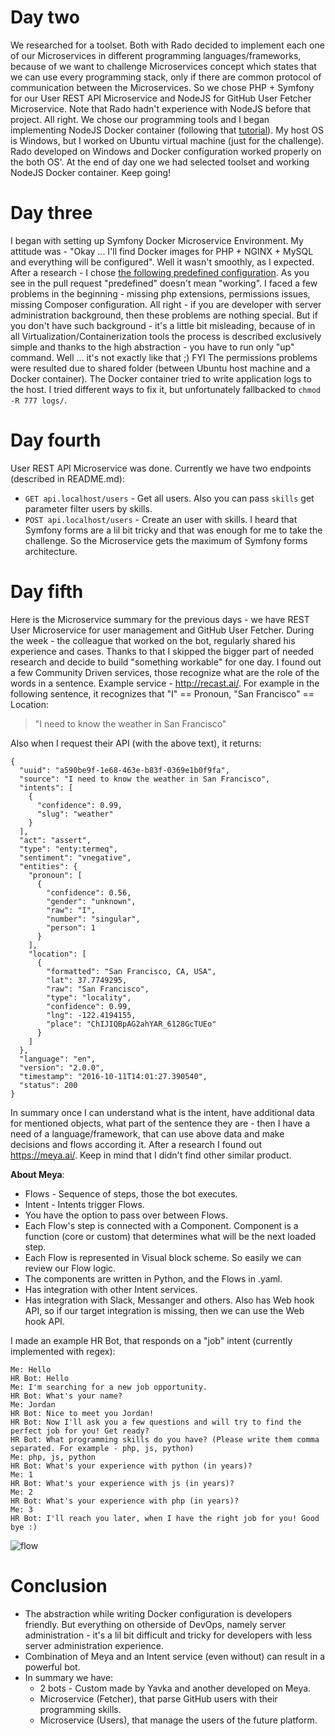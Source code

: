 #  Day two
We researched for a toolset. Both with Rado decided to implement each one of our Microservices in different programming languages/frameworks, because of we want to challenge Microservices concept which states that we can use every programming stack, only if there are common protocol of communication between the Microservices.
So we chose PHP + Symfony for our User REST API Microservice and NodeJS for GitHub User Fetcher Microservice. Note that Rado hadn't experience with NodeJS before that project.
All right. We chose our programming tools and I began implementing NodeJS Docker container (following that [tutorial](https://nodejs.org/en/docs/guides/nodejs-docker-webapp/)). My host OS is Windows, but I worked on Ubuntu virtual machine (just for the challenge). Rado developed on Windows and Docker configuration worked properly on the both OS'.
At the end of day one we had selected toolset and working NodeJS Docker container. Keep going!

# Day three
I began with setting up Symfony Docker Microservice Environment. My attitude was - "Okay ... I'll find Docker images for PHP + NGINX + MySQL and everything will be configured".
Well it wasn't smoothly, as I expected. After a research - I chose [the following predefined configuration](https://github.com/eko/docker-symfony/pull/46). As you see in the pull request "predefined" doesn't mean "working". I faced a few problems in the beginning - missing php extensions, permissions issues, missing Composer configuration. All right - if you are developer with server administration background, then these problems are nothing special. But if you don't have such background - it's a little bit misleading, because of in all Virtualization/Containerization tools the process is described exclusively simple and thanks to the high abstraction - you have to run only "up" command. Well ... it's not exactly like that ;)
FYI The permissions problems were resulted due to shared folder (between Ubuntu host machine and a Docker container). The Docker container tried to write application logs to the host. I tried different ways to fix it, but unfortunately fallbacked to `chmod -R 777 logs/`.
 
# Day fourth
User REST API Microservice was done. Currently we have two endpoints (described in README.md):
- `GET api.localhost/users` - Get all users. Also you can pass `skills` get parameter filter users by skills.
- `POST api.localhost/users` - Create an user with skills.
I heard that Symfony forms are a lil bit tricky and that was enough for me to take the challenge. So the Microservice gets the maximum of Symfony forms architecture. 

# Day fifth
Here is the Microservice summary for the previous days - we have REST User Microservice for user management and GitHub User Fetcher. During the week - the colleague that worked on the bot, regularly shared his experience and cases. Thanks to that I skipped the bigger part of needed research and decide to build "something workable" for one day.
I found out a few Community Driven services, those recognize what are the role of the words in a sentence. Example service - http://recast.ai/.
For example in the following sentence, it recognizes that "I" == Pronoun, "San Francisco" == Location: 
> "I need to know the weather in San Francisco"

Also when I request their API (with the above text), it returns:
```
{
  "uuid": "a590be9f-1e68-463e-b83f-0369e1b0f9fa",
  "source": "I need to know the weather in San Francisco",
  "intents": [
    {
      "confidence": 0.99,
      "slug": "weather"
    }
  ],
  "act": "assert",
  "type": "enty:termeq",
  "sentiment": "vnegative",
  "entities": {
    "pronoun": [
      {
        "confidence": 0.56,
        "gender": "unknown",
        "raw": "I",
        "number": "singular",
        "person": 1
      }
    ],
    "location": [
      {
        "formatted": "San Francisco, CA, USA",
        "lat": 37.7749295,
        "raw": "San Francisco",
        "type": "locality",
        "confidence": 0.99,
        "lng": -122.4194155,
        "place": "ChIJIQBpAG2ahYAR_6128GcTUEo"
      }
    ]
  },
  "language": "en",
  "version": "2.0.0",
  "timestamp": "2016-10-11T14:01:27.390540",
  "status": 200
}
```


In summary once I can understand what is the intent, have additional data for mentioned objects, what part of the sentence they are - then I have a need of a language/framework, that can use above data and make decisions and flows according it.
After a research I found out https://meya.ai/. Keep in mind that I didn't find other similar product.

**About Meya**:

- Flows  - Sequence of steps, those the bot executes.
- Intent - Intents trigger Flows.
- You have the option to pass over between Flows.
- Each Flow's step is connected with a Component. Component is a function (core or custom) that determines what will be the next loaded step.
- Each Flow is represented in Visual block scheme. So easily we can review our Flow logic.
- The components are written in Python, and the Flows in .yaml.
- Has integration with other Intent services.
- Has integration with Slack, Messanger and others. Also has Web hook API, so if our target integration is missing, then we can use the Web hook API.

I made an example HR Bot, that responds on a "job" intent (currently implemented with regex):
```
Me: Hello
HR Bot: Hello
Me: I'm searching for a new job opportunity.
HR Bot: What's your name?
Me: Jordan
HR Bot: Nice to meet you Jordan!
HR Bot: Now I'll ask you a few questions and will try to find the perfect job for you! Get ready?
HR Bot: What programming skills do you have? (Please write them comma separated. For example - php, js, python)
Me: php, js, python
HR Bot: What's your experience with python (in years)?
Me: 1
HR Bot: What's your experience with js (in years)?
Me: 2
HR Bot: What's your experience with php (in years)?
Me: 3
HR Bot: I'll reach you later, when I have the right job for you! Good bye :)
```
![flow](https://raw.githubusercontent.com/dev-labs-bg/hr-bot/master/documentation/sprint/img/meya-flow.png)

# Conclusion
- The abstraction while writing Docker configuration is developers friendly. But everything on otherside of DevOps, namely server administration - it's a lil bit difficult and tricky for developers with less server administration experience.
- Combination of Meya and an Intent service (even without) can result in a powerful bot.
- In summary we have:
    - 2 bots - Custom made by Yavka and another developed on Meya.
    - Microservice (Fetcher), that parse GitHub users with their programming skills.
    - Microservice (Users), that manage the users of the future platform.
